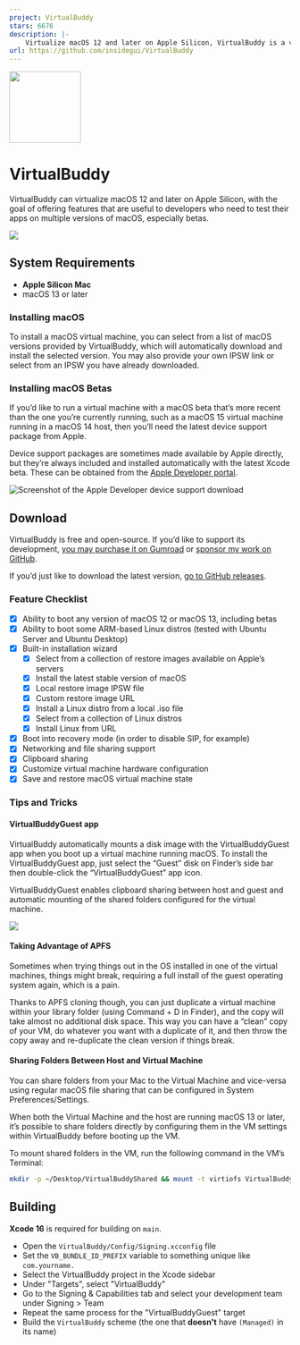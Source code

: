 ```yaml
---
project: VirtualBuddy
stars: 6676
description: |-
    Virtualize macOS 12 and later on Apple Silicon, VirtualBuddy is a virtual machine GUI for macOS M1, M2, M3, M4
url: https://github.com/insidegui/VirtualBuddy
---
```


<img src="./assets/VirtualBuddyIcon.png" width="128" />

# VirtualBuddy

VirtualBuddy can virtualize macOS 12 and later on Apple Silicon, with the goal of offering features that are useful to developers who need to test their apps on multiple versions of macOS, especially betas.

![](./assets/Showcase.jpg)

## System Requirements

- **Apple Silicon Mac**
- macOS 13 or later

### Installing macOS

To install a macOS virtual machine, you can select from a list of macOS versions provided by VirtualBuddy, which will automatically download and install the selected version. You may also provide your own IPSW link or select from an IPSW you have already downloaded.

### Installing macOS Betas

If you’d like to run a virtual machine with a macOS beta that’s more recent than the one you’re currently running, such as a macOS 15 virtual machine running in a macOS 14 host, then you’ll need the latest device support package from Apple. 

Device support packages are sometimes made available by Apple directly, but they’re always included and installed automatically with the latest Xcode beta. These can be obtained from the [Apple Developer portal](https://developer.apple.com/download).

![Screenshot of the Apple Developer device support download](./assets/DeviceSupport.png)

## Download

VirtualBuddy is free and open-source. If you’d like to support its development, [you may purchase it on Gumroad](https://insidegui.gumroad.com/l/virtualbuddy) or [sponsor my work on GitHub](https://github.com/sponsors/insidegui).

If you’d just like to download the latest version, [go to GitHub releases](https://github.com/insidegui/VirtualBuddy/releases/latest).

### Feature Checklist

- [x] Ability to boot any version of macOS 12 or macOS 13, including betas
- [x] Ability to boot some ARM-based Linux distros (tested with Ubuntu Server and Ubuntu Desktop)
- [x] Built-in installation wizard
	- [x] Select from a collection of restore images available on Apple’s servers
	- [x] Install the latest stable version of macOS
	- [x] Local restore image IPSW file
	- [x] Custom restore image URL
	- [x] Install a Linux distro from a local .iso file
	- [x] Select from a collection of Linux distros
	- [x] Install Linux from URL
- [x] Boot into recovery mode (in order to disable SIP, for example)
- [x] Networking and file sharing support
- [x] Clipboard sharing
- [x] Customize virtual machine hardware configuration
- [x] Save and restore macOS virtual machine state

### Tips and Tricks

#### VirtualBuddyGuest app

VirtualBuddy automatically mounts a disk image with the VirtualBuddyGuest app when you boot up a virtual machine running macOS. To install the VirtualBuddyGuest app, just select the “Guest” disk on Finder’s side bar then double-click the “VirtualBuddyGuest” app icon.

VirtualBuddyGuest enables clipboard sharing between host and guest and automatic mounting of the shared folders configured for the virtual machine.

![](./assets/GuestApp.jpg)

#### Taking Advantage of APFS

Sometimes when trying things out in the OS installed in one of the virtual machines, things might break, requiring a full install of the guest operating system again, which is a pain.

Thanks to APFS cloning though, you can just duplicate a virtual machine within your library folder (using Command + D in Finder), and the copy will take almost no additional disk space. This way you can have a “clean” copy of your VM, do whatever you want with a duplicate of it, and then throw the copy away and re-duplicate the clean version if things break.

#### Sharing Folders Between Host and Virtual Machine

You can share folders from your Mac to the Virtual Machine and vice-versa using regular macOS file sharing that can be configured in System Preferences/Settings.

When both the Virtual Machine and the host are running macOS 13 or later, it’s possible to share folders directly by configuring them in the VM settings within VirtualBuddy before booting up the VM.

To mount shared folders in the VM, run the following command in the VM’s Terminal:

```bash
mkdir -p ~/Desktop/VirtualBuddyShared && mount -t virtiofs VirtualBuddyShared ~/Desktop/VirtualBuddyShared
```

## Building

**Xcode 16** is required for building on `main`.

- Open the `VirtualBuddy/Config/Signing.xcconfig` file
- Set the `VB_BUNDLE_ID_PREFIX` variable to something unique like `com.yourname.`
- Select the VirtualBuddy project in the Xcode sidebar
- Under "Targets", select "VirtualBuddy"
- Go to the Signing & Capabilities tab and select your development team under Signing > Team
- Repeat the same process for the "VirtualBuddyGuest" target
- Build the `VirtualBuddy` scheme (the one that **doesn't** have `(Managed)` in its name)
